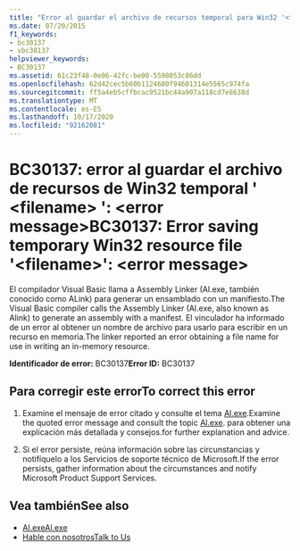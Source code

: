 ```yaml
---
title: "Error al guardar el archivo de recursos temporal para Win32 '<filename>': <error message>"
ms.date: 07/20/2015
f1_keywords:
- bc30137
- vbc30137
helpviewer_keywords:
- BC30137
ms.assetid: 61c23f48-0e06-42fc-be00-5598053c86dd
ms.openlocfilehash: 62d42cec5b60b1124680f94601314e5565c974fa
ms.sourcegitcommit: ff5a4eb5cffbcac9521bc44a907a118cd7e8638d
ms.translationtype: MT
ms.contentlocale: es-ES
ms.lasthandoff: 10/17/2020
ms.locfileid: "92162081"
---
```

# <a name="bc30137-error-saving-temporary-win32-resource-file-filename-error-message"></a><span data-ttu-id="01df0-102">BC30137: error al guardar el archivo de recursos de Win32 temporal ' \<filename> ': \<error message></span><span class="sxs-lookup"><span data-stu-id="01df0-102">BC30137: Error saving temporary Win32 resource file '\<filename>': \<error message></span></span>

<span data-ttu-id="01df0-103">El compilador Visual Basic llama a Assembly Linker (Al.exe, también conocido como ALink) para generar un ensamblado con un manifiesto.</span><span class="sxs-lookup"><span data-stu-id="01df0-103">The Visual Basic compiler calls the Assembly Linker (Al.exe, also known as Alink) to generate an assembly with a manifest.</span></span> <span data-ttu-id="01df0-104">El vinculador ha informado de un error al obtener un nombre de archivo para usarlo para escribir en un recurso en memoria.</span><span class="sxs-lookup"><span data-stu-id="01df0-104">The linker reported an error obtaining a file name for use in writing an in-memory resource.</span></span>

 <span data-ttu-id="01df0-105">**Identificador de error:** BC30137</span><span class="sxs-lookup"><span data-stu-id="01df0-105">**Error ID:** BC30137</span></span>

## <a name="to-correct-this-error"></a><span data-ttu-id="01df0-106">Para corregir este error</span><span class="sxs-lookup"><span data-stu-id="01df0-106">To correct this error</span></span>

1. <span data-ttu-id="01df0-107">Examine el mensaje de error citado y consulte el tema [Al.exe](../../../framework/tools/al-exe-assembly-linker.md).</span><span class="sxs-lookup"><span data-stu-id="01df0-107">Examine the quoted error message and consult the topic [Al.exe](../../../framework/tools/al-exe-assembly-linker.md).</span></span> <span data-ttu-id="01df0-108">para obtener una explicación más detallada y consejos.</span><span class="sxs-lookup"><span data-stu-id="01df0-108">for further explanation and advice.</span></span>

2. <span data-ttu-id="01df0-109">Si el error persiste, reúna información sobre las circunstancias y notifíquelo a los Servicios de soporte técnico de Microsoft.</span><span class="sxs-lookup"><span data-stu-id="01df0-109">If the error persists, gather information about the circumstances and notify Microsoft Product Support Services.</span></span>

## <a name="see-also"></a><span data-ttu-id="01df0-110">Vea también</span><span class="sxs-lookup"><span data-stu-id="01df0-110">See also</span></span>

- [<span data-ttu-id="01df0-111">Al.exe</span><span class="sxs-lookup"><span data-stu-id="01df0-111">Al.exe</span></span>](../../../framework/tools/al-exe-assembly-linker.md)
- [<span data-ttu-id="01df0-112">Hable con nosotros</span><span class="sxs-lookup"><span data-stu-id="01df0-112">Talk to Us</span></span>](/visualstudio/ide/feedback-options)
